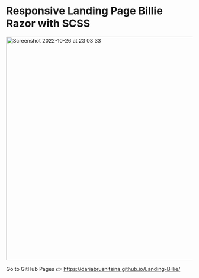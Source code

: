 # Responsive Landing Page Billie Razor with SCSS

<img width="603" alt="Screenshot 2022-10-26 at 23 03 33" src="https://user-images.githubusercontent.com/108741883/198127394-e7aa0fe2-eda4-49c3-a4f2-dc0a962912e4.png">

Go to GitHub Pages 👉 https://dariabrusnitsina.github.io/Landing-Billie/
